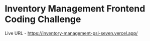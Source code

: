 # Inventory Management Frontend Coding Challenge

Live URL - https://inventory-management-psi-seven.vercel.app/
